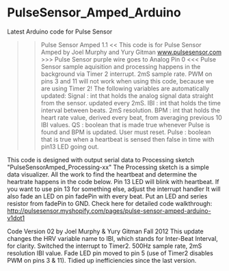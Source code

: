PulseSensor_Amped_Arduino
=========================

Latest Arduino code for Pulse Sensor

>> Pulse Sensor Amped 1.1 <<
This code is for Pulse Sensor Amped by Joel Murphy and Yury Gitman
    www.pulsesensor.com 
    >>> Pulse Sensor purple wire goes to Analog Pin 0 <<<
Pulse Sensor sample aquisition and processing happens in the background via Timer 2 interrupt. 2mS sample rate.
PWM on pins 3 and 11 will not work when using this code, because we are using Timer 2!
The following variables are automatically updated:
Signal :    int that holds the analog signal data straight from the sensor. updated every 2mS.
IBI  :      int that holds the time interval between beats. 2mS resolution.
BPM  :      int that holds the heart rate value, derived every beat, from averaging previous 10 IBI values.
QS  :       boolean that is made true whenever Pulse is found and BPM is updated. User must reset.
Pulse :     boolean that is true when a heartbeat is sensed then false in time with pin13 LED going out.

This code is designed with output serial data to Processing sketch "PulseSensorAmped_Processing-xx"
The Processing sketch is a simple data visualizer. 
All the work to find the heartbeat and determine the heartrate happens in the code below.
Pin 13 LED will blink with heartbeat.
If you want to use pin 13 for something else, adjust the interrupt handler
It will also fade an LED on pin fadePin with every beat. Put an LED and series resistor from fadePin to GND.
Check here for detailed code walkthrough:
http://pulsesensor.myshopify.com/pages/pulse-sensor-amped-arduino-v1dot1

Code Version 02 by Joel Murphy & Yury Gitman  Fall 2012
This update changes the HRV variable name to IBI, which stands for Inter-Beat Interval, for clarity.
Switched the interrupt to Timer2.  500Hz sample rate, 2mS resolution IBI value.
Fade LED pin moved to pin 5 (use of Timer2 disables PWM on pins 3 & 11).
Tidied up inefficiencies since the last version. 
